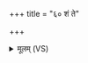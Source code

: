 +++
title = "६० शं ते"

+++
<details><summary>मूलम् (VS)</summary>

शं॑ ते नीहा॒रोभ॑वतु॒ शं ते॑ प्रु॒ष्वाव॑ शीयताम्। शीति॑के॒ शीति॑कावति॒ ह्लादि॑के॒ह्लादि॑कावति। म॑ण्डू॒क्य१॒॑प्सु शं भु॑व इ॒मं स्व१॒॑ग्निं श॑मय ॥
</details>